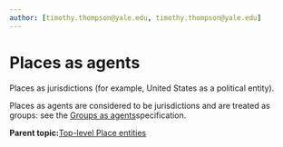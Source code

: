 ```yaml
---
author: [timothy.thompson@yale.edu, timothy.thompson@yale.edu]
---
```


# Places as agents

Places as jurisdictions \(for example, United States as a political entity\).

Places as agents are considered to be jurisdictions and are treated as groups: see the [Groups as agents](groups_as_agents.md)specification.

**Parent topic:**[Top-level Place entities](../concepts/top_level_place_entities.md)

